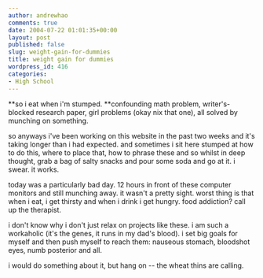 ```yaml
---
author: andrewhao
comments: true
date: 2004-07-22 01:01:35+00:00
layout: post
published: false
slug: weight-gain-for-dummies
title: weight gain for dummies
wordpress_id: 416
categories:
- High School
---
```


**so i eat when i'm stumped. **confounding math problem, writer's-blocked research paper, girl problems (okay nix that one), all solved by munching on something.

so anyways i've been working on this website in the past two weeks and it's taking longer than i had expected. and sometimes i sit here stumped at how to do this, where to place that, how to phrase these and so whilst in deep thought, grab a bag of salty snacks and pour some soda and go at it. i swear. it works.

today was a particularly bad day. 12 hours in front of these computer monitors and still munching away. it wasn't a pretty sight. worst thing is that when i eat, i get thirsty and when i drink i get hungry. food addiction? call up the therapist.

i don't know why i don't just relax on projects like these. i am such a workaholic (it's the genes, it runs in my dad's blood). i set big goals for myself and then push myself to reach them: nauseous stomach, bloodshot eyes, numb posterior and all.

i would do something about it, but hang on -- the wheat thins are calling.
